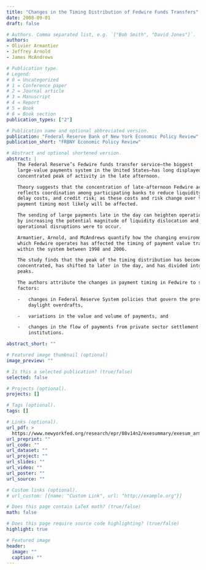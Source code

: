 ```yaml
---
title: "Changes in the Timing Distribution of Fedwire Funds Transfers"
date: 2008-09-01
draft: false

# Authors. Comma separated list, e.g. `["Bob Smith", "David Jones"]`.
authors:
- Olivier Armantier
- Jeffrey Arnold
- James McAndrews

# Publication type.
# Legend:
# 0 = Uncategorized
# 1 = Conference paper
# 2 = Journal article
# 3 = Manuscript
# 4 = Report
# 5 = Book
# 6 = Book section
publication_types: ["2"]

# Publication name and optional abbreviated version.
publication: "Federal Reserve Bank of New York Economic Policy Review"
publication_short: "FRBNY Economic Policy Review"

# Abstract and optional shortened version.
abstract: |
    The Federal Reserve’s Fedwire funds transfer service—the biggest
    large-value payments system in the United States—has long displayed a
    concentrated peak of activity in the late afternoon.

    Theory suggests that the concentration of late-afternoon Fedwire activity
    reflects coordination among participating banks to reduce liquidity costs,
    delay costs, and credit risk; as these costs and risk change over time,
    payment timing most likely will be affected.

    The sending of large payments late in the day can heighten operational risk
    by increasing the potential magnitude of liquidity dislocation and risk if
    operational disruptions were to occur.

    Armantier, Arnold, and McAndrews quantify how the changing environment in
    which Fedwire operates has affected the timing of payment value transferred
    within the system between 1998 and 2006.

    The study finds that the peak of the timing distribution has become more
    concentrated, has shifted to later in the day, and has divided into two
    peaks.

    The authors attribute the changes in payment timing in Fedwire to several
    factors:

    -   changes in Federal Reserve System policies that govern the provision of
        daylight overdrafts,

    -   variations in the value and volume of payments, and

    -   changes in the flow of payments from private sector settlement
        institutions.

abstract_short: ""

# Featured image thumbnail (optional)
image_preview: ""

# Is this a selected publication? (true/false)
selected: false

# Projects (optional).
projects: []

# Tags (optional).
tags: []

# Links (optional).
url_pdf: >
  https://www.newyorkfed.org/research/epr/08v14n2/exesummary/exesum_arma.html
url_preprint: ""
url_code: ""
url_dataset: ""
url_project: ""
url_slides: ""
url_video: ""
url_poster: ""
url_source: ""

# Custom links (optional).
# url_custom: [{name: "Custom Link", url: "http://example.org"}]

# Does this page contain LaTeX math? (true/false)
math: false

# Does this page require source code highlighting? (true/false)
highlight: true

# Featured image
header:
  image: ""
  caption: ""
---
```

